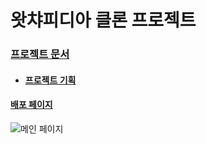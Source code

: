 # 왓챠피디아 클론 프로젝트 

### [프로젝트 문서](https://hg-edu.notion.site/1-3f6ddcf557534f7780632795446d2dc5)

- #### [프로젝트 기획](https://hg-edu.notion.site/f67f442632f24417bc5f40dc6b54ced1)

#### [배포 페이지](https://port-0-red-glassess-13aenn2blhthwfuc.sel4.cloudtype.app/)
![메인 페이지](https://github.com/red-glasses1/Red_glassess/blob/17c2887e6135a4a582025aa0d0b9f175a8acbd83/%E1%84%86%E1%85%A6%E1%84%8B%E1%85%B5%E1%86%AB%20%E1%84%91%E1%85%A6%E1%84%8B%E1%85%B5%E1%84%8C%E1%85%B5.png)
